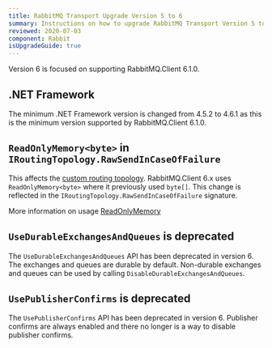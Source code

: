 ```yaml
---
title: RabbitMQ Transport Upgrade Version 5 to 6
summary: Instructions on how to upgrade RabbitMQ Transport Version 5 to 6.
reviewed: 2020-07-03
component: Rabbit
isUpgradeGuide: true
---
```


Version 6 is focused on supporting RabbitMQ.Client 6.1.0.

## .NET Framework

The minimum .NET Framework version is changed from 4.5.2 to 4.6.1 as this is the minimum version supported by RabbitMQ.Client 6.1.0.

## `ReadOnlyMemory<byte>` in `IRoutingTopology.RawSendInCaseOfFailure`

This affects the [custom routing topology](https://docs.particular.net/transports/rabbitmq/routing-topology#custom-routing-topology). RabbitMQ.Client 6.x uses `ReadOnlyMemory<byte>` where it previously used `byte[]`. This change is reflected in the `IRoutingTopology.RawSendInCaseOfFailure` signature.

More information on usage [ReadOnlyMemory<T>](https://docs.microsoft.com/en-us/dotnet/standard/memory-and-spans/memory-t-usage-guidelines)

## `UseDurableExchangesAndQueues` is deprecated

The `UseDurableExchangesAndQueues` API has been deprecated in version 6. The exchanges and queues are durable by default. Non-durable exchanges and queues can be used by calling `DisableDurableExchangesAndQueues`.

## `UsePublisherConfirms` is deprecated

The `UsePublisherConfirms` API has been deprecated in version 6. Publisher confirms are always enabled and there no longer is a way to disable publisher confirms.
